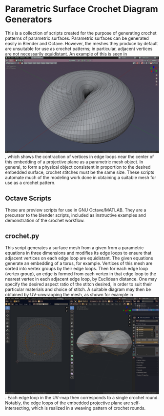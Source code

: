 
# Parametric Surface Crochet Diagram Generators

This is a collection of scripts created for the purpose of generating crochet patterns of parametric surfaces. Parametric surfaces can be generated easily in Blender and Octave. However, the meshes they produce by default are unsuitable for use as crochet patterns; in particular, adjacent vertices are not necessarily equidistant. An example of this is seen in ![img](./Images/projective_plane_original_mesh.png), which shows the contraction of vertices in edge loops near the center of this embedding of a projective plane as a parametric mesh object. In general, to form a physical object consistent in proportion to the desired embedded surface, crochet stitches must be the same size. These scripts automate much of the modeling work done in obtaining a suitable mesh for use as a crochet pattern.


## Octave Scripts

These are preview scripts for use in GNU Octave/MATLAB. They are a precursor to the blender scripts, included as instructive examples and demonstration of the crochet workflow.


## crochet.py

This script generates a surface mesh from a given from a parametric equations in three dimensions and modifies its edge loops to ensure that adjacent vertices on each edge loop are equidistant. The given equations generate an embedding of a torus, for example. Vertices of this mesh are sorted into vertex groups by their edge loops. Then for each edge loop (vertex group), an edge is formed from each vertex in that edge loop to the nearest vertex in each adjacent edge loop, by Euclidean distance. One may specify the desired aspect ratio of the stitch desired, in order to suit their particular materials and choice of stitch. A suitable diagram may then be obtained by UV-unwrapping the mesh, as shown for example in ![img](./Images/projective_plane_UV_edge_loop.png). Each edge loop in the UV-map then corresponds to a single crochet round. Notably, the edge loops of the embedded projective plane are self-intersecting, which is realized in a weaving pattern of crochet rounds.
